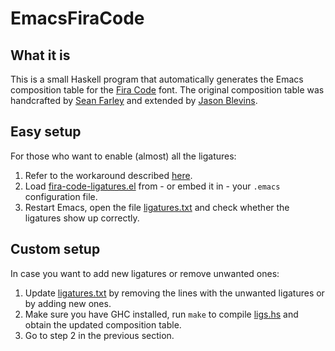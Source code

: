 # EmacsFiraCode

## What it is

This is a small Haskell program that automatically generates the
Emacs composition table for the [Fira
Code](https://github.com/tonsky/FiraCode) font. The original
composition table was handcrafted by [Sean
Farley](https://github.com/seanfarley) and extended by [Jason
Blevins](https://github.com/jrblevin).

## Easy setup

For those who want to enable (almost) all the ligatures:

1. Refer to the workaround described
   [here](https://github.com/tonsky/FiraCode/wiki/Emacs-instructions#using-composition-char-table).
2. Load [fira-code-ligatures.el](fira-code-ligatures.el) from - or
   embed it in - your `.emacs` configuration file.
3. Restart Emacs, open the file [ligatures.txt](ligatures.txt) and
   check whether the ligatures show up correctly.

## Custom setup

In case you want to add new ligatures or remove unwanted ones:

1. Update [ligatures.txt](ligatures.txt) by removing the lines with
   the unwanted ligatures or by adding new ones.
2. Make sure you have GHC installed, run `make` to compile
   [ligs.hs](ligs.hs) and obtain the updated composition table.
3. Go to step 2 in the previous section.

